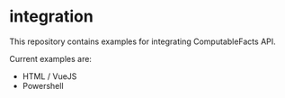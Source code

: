 # integration

This repository contains examples for integrating ComputableFacts API.

Current examples are:

* HTML / VueJS
* Powershell
